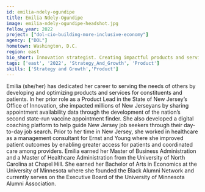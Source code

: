 ```yaml
---
id: emilia-ndely-ogundipe
title: Emilia Ndely-Ogundipe
image: emilia-ndely-ogundipe-headshot.jpg
fellow_year: 2022
project: ["dol-cio-building-more-inclusive-economy"]
agency: ["DOL"]
hometown: Washington, D.C.
region: east
bio_short: Innovation strategist. Creating impactful products and services that center users.
tags: ['east', '2022', 'Strategy_And_Growth', 'Product']
skills: ['Strategy and Growth','Product']
---
```


Emilia (she/her) has dedicated her career to serving the needs of others by developing and optimizing products and services for constituents and patients. In her prior role as a Product Lead in the State of New Jersey’s Office of Innovation, she impacted millions of New Jerseyans by sharing appointment availability data through the development of the nation’s second state-run vaccine appointment finder. She also developed a digital coaching platform to help guide New Jersey job seekers through their day-to-day job search. Prior to her time in New Jersey, she worked in healthcare as a management consultant for Ernst and Young where she improved patient outcomes by enabling greater access for patients and coordinated care among providers. 
Emilia earned her Master of Business Administration and a Master of Healthcare Administration from the University of North Carolina at Chapel Hill. She earned her Bachelor of Arts in Economics at the University of Minnesota where she founded the Black Alumni Network and currently serves on the Executive Board of the University of Minnesota Alumni Association.
